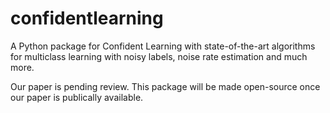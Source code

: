 # confidentlearning
A Python package for Confident Learning with state-of-the-art algorithms for multiclass learning with noisy labels, noise rate estimation and much more.

Our paper is pending review. This package will be made open-source once our paper is publically available.
